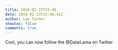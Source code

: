 ```yaml
---
title: 2010-02-23T15-46
date: 2010-02-23T15:46:41Z
author: Lee Turner
showtoc: false
comments: true
---
```


Cool, you can now follow the @DalaiLama on Twitter

